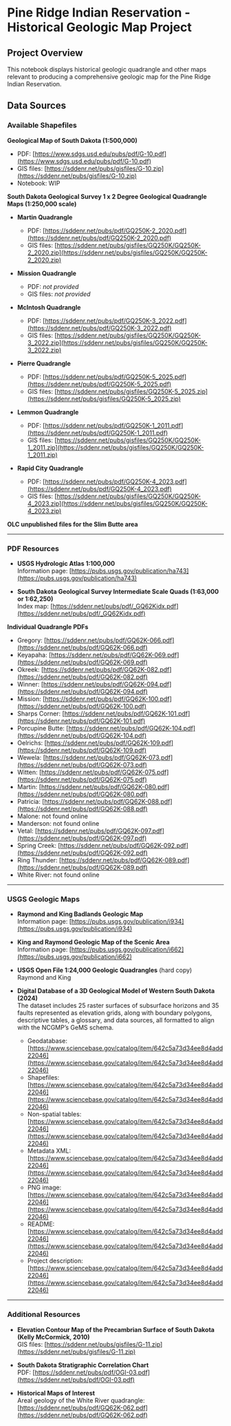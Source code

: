 # Pine Ridge Indian Reservation - Historical Geologic Map Project

## Project Overview
This notebook displays historical geologic quadrangle and other maps relevant to producing a comprehensive geologic map for the Pine Ridge Indian Reservation.

## Data Sources

### Available Shapefiles

**Geological Map of South Dakota (1:500,000)**
- PDF: [https://www.sdgs.usd.edu/pubs/pdf/G-10.pdf](https://www.sdgs.usd.edu/pubs/pdf/G-10.pdf)  
- GIS files: [https://sddenr.net/pubs/gisfiles/G-10.zip](https://sddenr.net/pubs/gisfiles/G-10.zip)  
- Notebook: WIP

**South Dakota Geological Survey 1 x 2 Degree Geological Quadrangle Maps (1:250,000 scale)**  

- **Martin Quadrangle**  
  - PDF: [https://sddenr.net/pubs/pdf/GQ250K-2_2020.pdf](https://sddenr.net/pubs/pdf/GQ250K-2_2020.pdf)  
  - GIS files: [https://sddenr.net/pubs/gisfiles/GQ250K/GQ250K-2_2020.zip](https://sddenr.net/pubs/gisfiles/GQ250K/GQ250K-2_2020.zip)

- **Mission Quadrangle**  
  - PDF: *not provided*  
  - GIS files: *not provided*

- **McIntosh Quadrangle**  
  - PDF: [https://sddenr.net/pubs/pdf/GQ250K-3_2022.pdf](https://sddenr.net/pubs/pdf/GQ250K-3_2022.pdf)  
  - GIS files: [https://sddenr.net/pubs/gisfiles/GQ250K/GQ250K-3_2022.zip](https://sddenr.net/pubs/gisfiles/GQ250K/GQ250K-3_2022.zip)

- **Pierre Quadrangle**  
  - PDF: [https://sddenr.net/pubs/pdf/GQ250K-5_2025.pdf](https://sddenr.net/pubs/pdf/GQ250K-5_2025.pdf)  
  - GIS files: [https://sddenr.net/pubs/gisfiles/GQ250K-5_2025.zip](https://sddenr.net/pubs/gisfiles/GQ250K-5_2025.zip)

- **Lemmon Quadrangle**  
  - PDF: [https://sddenr.net/pubs/pdf/GQ250K-1_2011.pdf](https://sddenr.net/pubs/pdf/GQ250K-1_2011.pdf)  
  - GIS files: [https://sddenr.net/pubs/gisfiles/GQ250K/GQ250K-1_2011.zip](https://sddenr.net/pubs/gisfiles/GQ250K/GQ250K-1_2011.zip)

- **Rapid City Quadrangle**  
  - PDF: [https://sddenr.net/pubs/pdf/GQ250K-4_2023.pdf](https://sddenr.net/pubs/pdf/GQ250K-4_2023.pdf)  
  - GIS files: [https://sddenr.net/pubs/gisfiles/GQ250K/GQ250K-4_2023.zip](https://sddenr.net/pubs/gisfiles/GQ250K/GQ250K-4_2023.zip)

**OLC unpublished files for the Slim Butte area**

---

### PDF Resources

- **USGS Hydrologic Atlas 1:100,000**  
  Information page: [https://pubs.usgs.gov/publication/ha743](https://pubs.usgs.gov/publication/ha743)

- **South Dakota Geological Survey Intermediate Scale Quads (1:63,000 or 1:62,250)**  
  Index map: [https://sddenr.net/pubs/pdf/_GQ62Kidx.pdf](https://sddenr.net/pubs/pdf/_GQ62Kidx.pdf)  

**Individual Quadrangle PDFs**
- Gregory: [https://sddenr.net/pubs/pdf/GQ62K-066.pdf](https://sddenr.net/pubs/pdf/GQ62K-066.pdf)  
- Keyapaha: [https://sddenr.net/pubs/pdf/GQ62K-069.pdf](https://sddenr.net/pubs/pdf/GQ62K-069.pdf)  
- Okreek: [https://sddenr.net/pubs/pdf/GQ62K-082.pdf](https://sddenr.net/pubs/pdf/GQ62K-082.pdf)  
- Winner: [https://sddenr.net/pubs/pdf/GQ62K-094.pdf](https://sddenr.net/pubs/pdf/GQ62K-094.pdf)  
- Mission: [https://sddenr.net/pubs/pdf/GQ62K-100.pdf](https://sddenr.net/pubs/pdf/GQ62K-100.pdf)  
- Sharps Corner: [https://sddenr.net/pubs/pdf/GQ62K-101.pdf](https://sddenr.net/pubs/pdf/GQ62K-101.pdf)  
- Porcupine Butte: [https://sddenr.net/pubs/pdf/GQ62K-104.pdf](https://sddenr.net/pubs/pdf/GQ62K-104.pdf)  
- Oelrichs: [https://sddenr.net/pubs/pdf/GQ62K-109.pdf](https://sddenr.net/pubs/pdf/GQ62K-109.pdf)  
- Wewela: [https://sddenr.net/pubs/pdf/GQ62K-073.pdf](https://sddenr.net/pubs/pdf/GQ62K-073.pdf)  
- Witten: [https://sddenr.net/pubs/pdf/GQ62K-075.pdf](https://sddenr.net/pubs/pdf/GQ62K-075.pdf)  
- Martin: [https://sddenr.net/pubs/pdf/GQ62K-080.pdf](https://sddenr.net/pubs/pdf/GQ62K-080.pdf)  
- Patricia: [https://sddenr.net/pubs/pdf/GQ62K-088.pdf](https://sddenr.net/pubs/pdf/GQ62K-088.pdf)  
- Malone: not found online  
- Manderson: not found online  
- Vetal: [https://sddenr.net/pubs/pdf/GQ62K-097.pdf](https://sddenr.net/pubs/pdf/GQ62K-097.pdf)  
- Spring Creek: [https://sddenr.net/pubs/pdf/GQ62K-092.pdf](https://sddenr.net/pubs/pdf/GQ62K-092.pdf)  
- Ring Thunder: [https://sddenr.net/pubs/pdf/GQ62K-089.pdf](https://sddenr.net/pubs/pdf/GQ62K-089.pdf)  
- White River: not found online  

---

### USGS Geologic Maps

- **Raymond and King Badlands Geologic Map**  
  Information page: [https://pubs.usgs.gov/publication/i934](https://pubs.usgs.gov/publication/i934)

- **King and Raymond Geologic Map of the Scenic Area**  
  Information page: [https://pubs.usgs.gov/publication/i662](https://pubs.usgs.gov/publication/i662)

- **USGS Open File 1:24,000 Geologic Quadrangles** (hard copy)  
  Raymond and King

- **Digital Database of a 3D Geological Model of Western South Dakota (2024)**  
  The dataset includes 25 raster surfaces of subsurface horizons and 35 faults represented as elevation grids, along with boundary polygons, descriptive tables, a glossary, and data sources, all formatted to align with the NCGMP’s GeMS schema.  

  - Geodatabase: [https://www.sciencebase.gov/catalog/item/642c5a73d34ee8d4add22046](https://www.sciencebase.gov/catalog/item/642c5a73d34ee8d4add22046)  
  - Shapefiles: [https://www.sciencebase.gov/catalog/item/642c5a73d34ee8d4add22046](https://www.sciencebase.gov/catalog/item/642c5a73d34ee8d4add22046)  
  - Non-spatial tables: [https://www.sciencebase.gov/catalog/item/642c5a73d34ee8d4add22046](https://www.sciencebase.gov/catalog/item/642c5a73d34ee8d4add22046)  
  - Metadata XML: [https://www.sciencebase.gov/catalog/item/642c5a73d34ee8d4add22046](https://www.sciencebase.gov/catalog/item/642c5a73d34ee8d4add22046)  
  - PNG image: [https://www.sciencebase.gov/catalog/item/642c5a73d34ee8d4add22046](https://www.sciencebase.gov/catalog/item/642c5a73d34ee8d4add22046)  
  - README: [https://www.sciencebase.gov/catalog/item/642c5a73d34ee8d4add22046](https://www.sciencebase.gov/catalog/item/642c5a73d34ee8d4add22046)  
  - Project description: [https://www.sciencebase.gov/catalog/item/642c5a73d34ee8d4add22046](https://www.sciencebase.gov/catalog/item/642c5a73d34ee8d4add22046)

---

### Additional Resources

- **Elevation Contour Map of the Precambrian Surface of South Dakota (Kelly McCormick, 2010)**  
  GIS files: [https://sddenr.net/pubs/gisfiles/G-11.zip](https://sddenr.net/pubs/gisfiles/G-11.zip)

- **South Dakota Stratigraphic Correlation Chart**  
  PDF: [https://sddenr.net/pubs/pdf/OGI-03.pdf](https://sddenr.net/pubs/pdf/OGI-03.pdf)

- **Historical Maps of Interest**  
  Areal geology of the White River quadrangle: [https://sddenr.net/pubs/pdf/GQ62K-062.pdf](https://sddenr.net/pubs/pdf/GQ62K-062.pdf)





